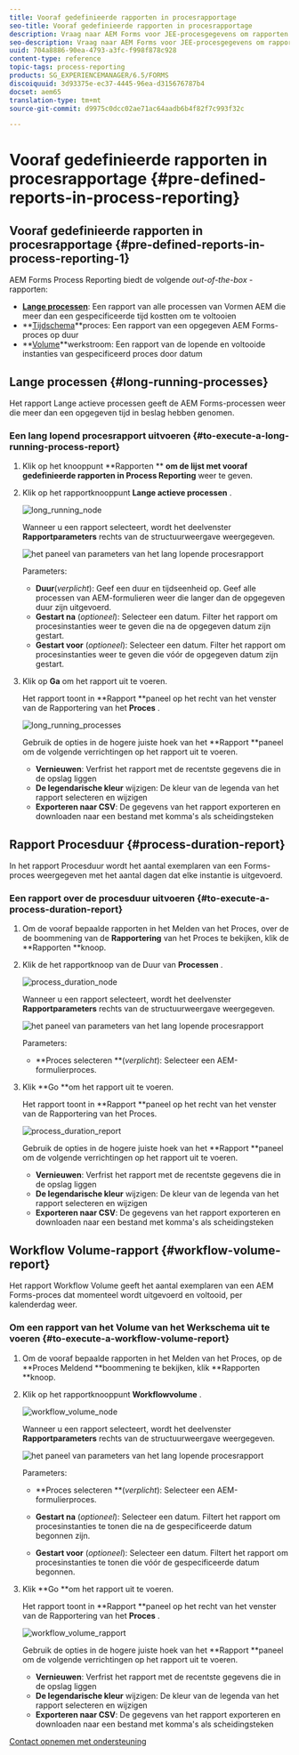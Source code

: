 ```yaml
---
title: Vooraf gedefinieerde rapporten in procesrapportage
seo-title: Vooraf gedefinieerde rapporten in procesrapportage
description: Vraag naar AEM Forms voor JEE-procesgegevens om rapporten te maken over langdurige processen, procesduur en workflowvolume
seo-description: Vraag naar AEM Forms voor JEE-procesgegevens om rapporten te maken over langdurige processen, procesduur en workflowvolume
uuid: 704a8886-90ea-4793-a3fc-f998f878c928
content-type: reference
topic-tags: process-reporting
products: SG_EXPERIENCEMANAGER/6.5/FORMS
discoiquuid: 3d93375e-ec37-4445-96ea-d315676787b4
docset: aem65
translation-type: tm+mt
source-git-commit: d9975c0dcc02ae71ac64aadb6b4f82f7c993f32c

---
```



# Vooraf gedefinieerde rapporten in procesrapportage {#pre-defined-reports-in-process-reporting}

## Vooraf gedefinieerde rapporten in procesrapportage {#pre-defined-reports-in-process-reporting-1}

AEM Forms Process Reporting biedt de volgende *out-of-the-box* -rapporten:

* **[Lange processen](#long-running-processes)**: Een rapport van alle processen van Vormen AEM die meer dan een gespecificeerde tijd kostten om te voltooien
* **[Tijdschema](#process-duration-report)**proces: Een rapport van een opgegeven AEM Forms-proces op duur
* **[Volume](#workflow-volume-report)**werkstroom: Een rapport van de lopende en voltooide instanties van gespecificeerd proces door datum

## Lange processen {#long-running-processes}

Het rapport Lange actieve processen geeft de AEM Forms-processen weer die meer dan een opgegeven tijd in beslag hebben genomen.

### Een lang lopend procesrapport uitvoeren {#to-execute-a-long-running-process-report}

1. Klik op het knooppunt **Rapporten ** **om de lijst met vooraf gedefinieerde rapporten in Process Reporting** weer te geven.
1. Klik op het rapportknooppunt **Lange actieve processen** .

   ![long_running_node](assets/long_running_node.png)

   Wanneer u een rapport selecteert, wordt het deelvenster **Rapportparameters** rechts van de structuurweergave weergegeven.

   ![het paneel van parameters van het lang lopende procesrapport](assets/report_parameters_panel.png)

   Parameters:

   * **Duur**(*verplicht*): Geef een duur en tijdseenheid op. Geef alle processen van AEM-formulieren weer die langer dan de opgegeven duur zijn uitgevoerd.
   * **Gestart na** (*optioneel*): Selecteer een datum. Filter het rapport om procesinstanties weer te geven die na de opgegeven datum zijn gestart.
   * **Gestart voor** (*optioneel*): Selecteer een datum. Filter het rapport om procesinstanties weer te geven die vóór de opgegeven datum zijn gestart.

1. Klik op **Ga** om het rapport uit te voeren.

   Het rapport toont in **Rapport **paneel op het recht van het venster van de Rapportering van het **Proces** .

   ![long_running_processes](assets/long_running_processes.png)

   Gebruik de opties in de hogere juiste hoek van het **Rapport **paneel om de volgende verrichtingen op het rapport uit te voeren.

   * **Vernieuwen**: Verfrist het rapport met de recentste gegevens die in de opslag liggen
   * **De legendarische kleur** wijzigen: De kleur van de legenda van het rapport selecteren en wijzigen
   * **Exporteren naar CSV**: De gegevens van het rapport exporteren en downloaden naar een bestand met komma&#39;s als scheidingsteken

## Rapport Procesduur {#process-duration-report}

In het rapport Procesduur wordt het aantal exemplaren van een Forms-proces weergegeven met het aantal dagen dat elke instantie is uitgevoerd.

### Een rapport over de procesduur uitvoeren {#to-execute-a-process-duration-report}

1. Om de vooraf bepaalde rapporten in het Melden van het Proces, over de de boommening van de **Rapportering** van het Proces te bekijken, klik de **Rapporten **knoop.
1. Klik de het rapportknoop van de Duur van **Processen** .

   ![process_duration_node](assets/process_duration_node.png)

   Wanneer u een rapport selecteert, wordt het deelvenster **Rapportparameters** rechts van de structuurweergave weergegeven.

   ![het paneel van parameters van het lang lopende procesrapport](assets/process_duration_params.png)

   Parameters:

   * **Proces selecteren **(*verplicht*): Selecteer een AEM-formulierproces.

1. Klik **Go **om het rapport uit te voeren.

   Het rapport toont in **Rapport **paneel op het recht van het venster van de Rapportering van het Proces.

   ![process_duration_report](assets/process_duration_report.png)

   Gebruik de opties in de hogere juiste hoek van het **Rapport **paneel om de volgende verrichtingen op het rapport uit te voeren.

   * **Vernieuwen**: Verfrist het rapport met de recentste gegevens die in de opslag liggen
   * **De legendarische kleur** wijzigen: De kleur van de legenda van het rapport selecteren en wijzigen
   * **Exporteren naar CSV**: De gegevens van het rapport exporteren en downloaden naar een bestand met komma&#39;s als scheidingsteken

## Workflow Volume-rapport {#workflow-volume-report}

Het rapport Workflow Volume geeft het aantal exemplaren van een AEM Forms-proces dat momenteel wordt uitgevoerd en voltooid, per kalenderdag weer.

### Om een rapport van het Volume van het Werkschema uit te voeren {#to-execute-a-workflow-volume-report}

1. Om de vooraf bepaalde rapporten in het Melden van het Proces, op de **Proces Meldend **boommening te bekijken, klik **Rapporten **knoop.
1. Klik op het rapportknooppunt **Workflowvolume** .

   ![workflow_volume_node](assets/workflow_volume_node.png)

   Wanneer u een rapport selecteert, wordt het deelvenster **Rapportparameters** rechts van de structuurweergave weergegeven.

   ![het paneel van parameters van het lang lopende procesrapport](assets/workflow_volume_params.png)

   Parameters:

   * **Proces selecteren **(*verplicht*): Selecteer een AEM-formulierproces.

   * **Gestart na** (*optioneel*): Selecteer een datum. Filtert het rapport om procesinstanties te tonen die na de gespecificeerde datum begonnen zijn.

   * **Gestart voor** (*optioneel*): Selecteer een datum. Filtert het rapport om procesinstanties te tonen die vóór de gespecificeerde datum begonnen.

1. Klik **Go **om het rapport uit te voeren.

   Het rapport toont in **Rapport **paneel op het recht van het venster van de Rapportering van het **Proces** .

   ![workflow_volume_rapport](assets/workflow_volume_report.png)

   Gebruik de opties in de hogere juiste hoek van het **Rapport **paneel om de volgende verrichtingen op het rapport uit te voeren.

   * **Vernieuwen**: Verfrist het rapport met de recentste gegevens die in de opslag liggen
   * **De legendarische kleur** wijzigen: De kleur van de legenda van het rapport selecteren en wijzigen
   * **Exporteren naar CSV**: De gegevens van het rapport exporteren en downloaden naar een bestand met komma&#39;s als scheidingsteken

[Contact opnemen met ondersteuning](https://www.adobe.com/account/sign-in.supportportal.html)
